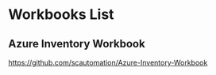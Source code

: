 # Workbooks List

## Azure Inventory Workbook

https://github.com/scautomation/Azure-Inventory-Workbook

